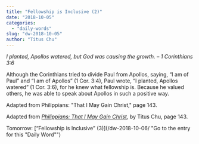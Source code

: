 ```yaml
---
title: "Fellowship is Inclusive (2)"
date: "2018-10-05"
categories: 
  - "daily-words"
slug: "dw-2018-10-05"
author: "Titus Chu"
---
```


_I planted, Apollos watered, but God was causing the growth._ _– 1 Corinthians 3:6_

Although the Corinthians tried to divide Paul from Apollos, saying, “I am of Paul” and “I am of Apollos” (1 Cor. 3:4), Paul wrote, “I planted, Apollos watered” (1 Cor. 3:6), for he knew what fellowship is. Because he valued others, he was able to speak about Apollos in such a positive way.

Adapted from Philippians: "That I May Gain Christ," page 143.

Adapted from _[Philippians: That I May Gain Christ](/book-philippians/ "Go to the listing for this book"),_ by Titus Chu, page 143.

Tomorrow: [“Fellowship is Inclusive” (3)](/dw-2018-10-06/ "Go to the entry for this "Daily Word"")
